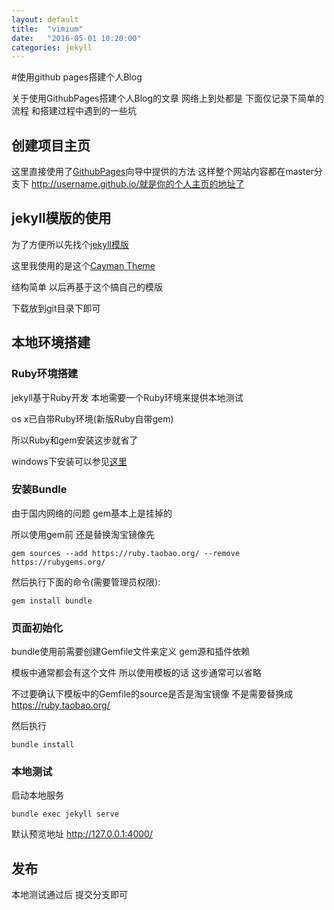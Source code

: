```yaml
---
layout: default
title:  "vimium"
date:   "2016-05-01 10:20:00"
categories: jekyll
---
```


#使用github pages搭建个人Blog

关于使用GithubPages搭建个人Blog的文章 网络上到处都是 下面仅记录下简单的流程 和搭建过程中遇到的一些坑

## 创建项目主页

这里直接使用了[GithubPages](https://pages.github.com/)向导中提供的方法 
这样整个网站内容都在master分支下
http://username.github.io/就是你的个人主页的地址了

## jekyll模版的使用

为了方便所以先找个[jekyll模版](http://jekyllthemes.org/)


这里我使用的是这个[Cayman Theme](https://github.com/pietromenna/jekyll-cayman-theme)

结构简单 以后再基于这个搞自己的模版

下载放到git目录下即可

## 本地环境搭建

### Ruby环境搭建

jekyll基于Ruby开发 本地需要一个Ruby环境来提供本地测试

os x已自带Ruby环境(新版Ruby自带gem)

所以Ruby和gem安装这步就省了

windows下安装可以参见[这里](http://www.ruby-lang.org/)

### 安装Bundle

由于国内网络的问题 gem基本上是挂掉的

所以使用gem前 还是替换淘宝镜像先

`gem sources --add https://ruby.taobao.org/ --remove https://rubygems.org/`

然后执行下面的命令(需要管理员权限):

`gem install bundle`

### 页面初始化

bundle使用前需要创建Gemfile文件来定义 gem源和插件依赖

模板中通常都会有这个文件 所以使用模板的话 这步通常可以省略

不过要确认下模板中的Gemfile的source是否是淘宝镜像 不是需要替换成 https://ruby.taobao.org/

然后执行

`bundle install`

### 本地测试

启动本地服务

`bundle exec jekyll serve`

默认预览地址 http://127.0.0.1:4000/

## 发布

本地测试通过后 提交分支即可



